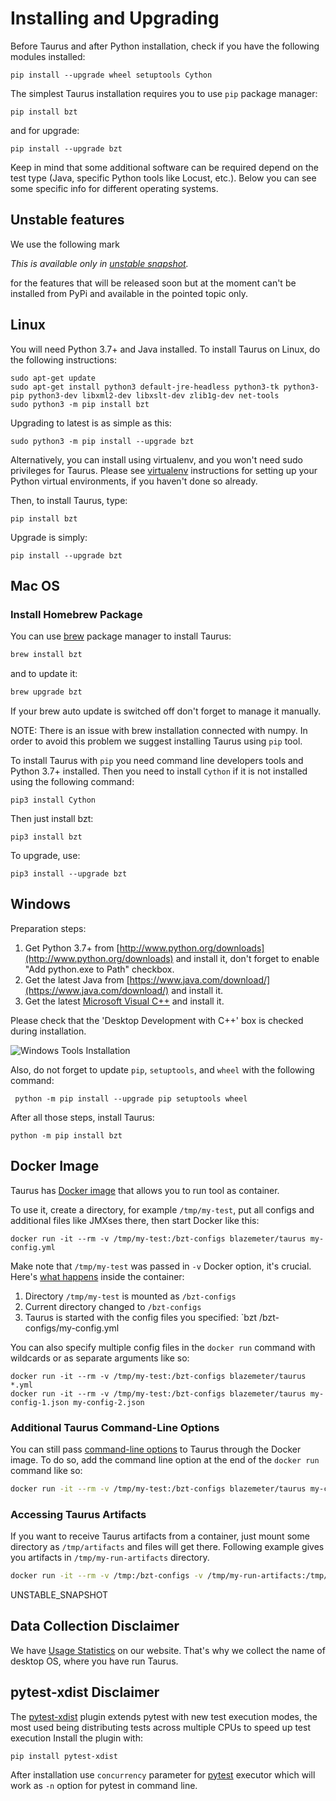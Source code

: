 # Installing and Upgrading

Before Taurus and after Python installation, check if you have the following modules installed:
```
pip install --upgrade wheel setuptools Cython
```

The simplest Taurus installation requires you to use `pip` package manager:

```
pip install bzt
```  

and for upgrade:

```
pip install --upgrade bzt
```

Keep in mind that some additional software can be required depend on the test type
(Java, specific Python tools like Locust, etc.).
Below you can see some specific info for different operating systems.

## Unstable features
We use the following mark

_This is available only in [unstable snapshot](https://gettaurus.org/install/Installation/#Latest-Unstable-Snapshot)._

for the features that will be released soon but at the moment
can't be installed from PyPi and available in the pointed topic only.

## Linux

You will need Python 3.7+ and Java installed. To install Taurus on Linux, do the following instructions:

```
sudo apt-get update
sudo apt-get install python3 default-jre-headless python3-tk python3-pip python3-dev libxml2-dev libxslt-dev zlib1g-dev net-tools
sudo python3 -m pip install bzt
```
Upgrading to latest is as simple as this:

```
sudo python3 -m pip install --upgrade bzt
```

Alternatively, you can install using virtualenv, and you won't need sudo privileges for Taurus. 
Please see [virtualenv](https://virtualenv.pypa.io/en/stable/installation/) instructions for setting up 
your Python virtual environments, if you haven't done so already.

Then, to install Taurus, type:

```
pip install bzt
```

Upgrade is simply:

```
pip install --upgrade bzt
```

## Mac OS
### Install Homebrew Package
You can use [brew](https://brew.sh/) package manager to install Taurus:
```bash
brew install bzt
```
and to update it:
```bash
brew upgrade bzt
```
If your brew auto update is switched off don't forget to manage it manually.

NOTE: There is an issue with brew installation connected with numpy. 
In order to avoid this problem we suggest installing Taurus using `pip` tool.

To install Taurus with `pip` you need command line developers tools and Python 3.7+ installed.
Then you need to install `Cython` if it is not installed using the following command:
```
pip3 install Cython
```

Then just install bzt:
```
pip3 install bzt
```

To upgrade, use:

```
pip3 install --upgrade bzt
```

## Windows

Preparation steps:

1. Get Python 3.7+ from [http://www.python.org/downloads](http://www.python.org/downloads) and install it, don't forget to enable "Add python.exe to Path" checkbox.
2. Get the latest Java from [https://www.java.com/download/](https://www.java.com/download/) and install it.
3. Get the latest [Microsoft Visual C++](https://visualstudio.microsoft.com/thank-you-downloading-visual-studio/?sku=Community&rel=16) and install it.

Please check that the 'Desktop Development with C++' box is checked during installation. 

![Windows Tools Installation](win-tools-install.png)

Also, do not forget to update `pip`, `setuptools`, and `wheel` with the following command:
```
 python -m pip install --upgrade pip setuptools wheel
```

After all those steps, install Taurus:
```
python -m pip install bzt
```

## Docker Image

Taurus has [Docker image](https://hub.docker.com/r/blazemeter/taurus/) that allows you to run tool as container.

To use it, create a directory, for example `/tmp/my-test`, put all configs and additional files like JMXses there, 
then start Docker like this:

```
docker run -it --rm -v /tmp/my-test:/bzt-configs blazemeter/taurus my-config.yml
```

Make note that `/tmp/my-test` was passed in `-v` Docker option, it's crucial. 
Here's [what happens](https://github.com/Blazemeter/taurus/blob/master/Dockerfile) inside the container:
 1. Directory `/tmp/my-test` is mounted as `/bzt-configs`
 1. Current directory changed to `/bzt-configs`
 1. Taurus is started with the config files you specified: `bzt /bzt-configs/my-config.yml

You can also specify multiple config files in the `docker run` command with wildcards or as 
separate arguments like so:

```
docker run -it --rm -v /tmp/my-test:/bzt-configs blazemeter/taurus *.yml
docker run -it --rm -v /tmp/my-test:/bzt-configs blazemeter/taurus my-config-1.json my-config-2.json
```

### Additional Taurus Command-Line Options

You can still pass [command-line options](https://github.com/Blazemeter/taurus/blob/master/site/dat/docs/CommandLine.md) 
to Taurus through the Docker image. To do so, add the command line option at the end of the `docker run` command like so:

```bash
docker run -it --rm -v /tmp/my-test:/bzt-configs blazemeter/taurus my-config-1.yml -o scenarios.sample.data-sources.0=data.csv
```


### Accessing Taurus Artifacts
If you want to receive Taurus artifacts from a container, just mount some directory as `/tmp/artifacts` and 
files will get there. Following example gives you artifacts in `/tmp/my-run-artifacts` directory.

```bash
docker run -it --rm -v /tmp:/bzt-configs -v /tmp/my-run-artifacts:/tmp/artifacts blazemeter/taurus
```

UNSTABLE_SNAPSHOT

## Data Collection Disclaimer

We have [Usage Statistics](/bzt-usage-stats) on our website. That's why we collect the name of desktop OS, 
where you have run Taurus.

## pytest-xdist Disclaimer

The [pytest-xdist](https://pypi.org/project/pytest-xdist/#parallelization) plugin extends pytest with new test execution
modes, the most used being distributing tests across multiple CPUs to speed up test execution
Install the plugin with:

```
pip install pytest-xdist
```
 After installation use `concurrency` parameter for [pytest](https://gettaurus.org/docs/PyTest/#Pytest-Executor) 
 executor which will work as `-n` option for pytest in command line.
 